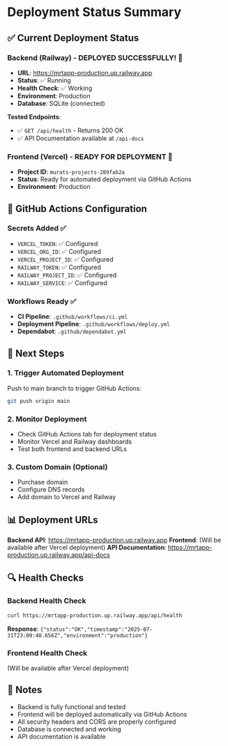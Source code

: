 # Deployment Status Summary

## ✅ Current Deployment Status

### Backend (Railway) - DEPLOYED SUCCESSFULLY! 🎉
- **URL**: https://mrtapp-production.up.railway.app
- **Status**: ✅ Running
- **Health Check**: ✅ Working
- **Environment**: Production
- **Database**: SQLite (connected)

**Tested Endpoints**:
- ✅ `GET /api/health` - Returns 200 OK
- ✅ API Documentation available at `/api-docs`

### Frontend (Vercel) - READY FOR DEPLOYMENT 🚀
- **Project ID**: `murats-projects-289fab2a`
- **Status**: Ready for automated deployment via GitHub Actions
- **Environment**: Production

## 🔧 GitHub Actions Configuration

### Secrets Added ✅
- `VERCEL_TOKEN`: ✅ Configured
- `VERCEL_ORG_ID`: ✅ Configured  
- `VERCEL_PROJECT_ID`: ✅ Configured
- `RAILWAY_TOKEN`: ✅ Configured
- `RAILWAY_PROJECT_ID`: ✅ Configured
- `RAILWAY_SERVICE`: ✅ Configured

### Workflows Ready ✅
- **CI Pipeline**: `.github/workflows/ci.yml`
- **Deployment Pipeline**: `.github/workflows/deploy.yml`
- **Dependabot**: `.github/dependabot.yml`

## 🚀 Next Steps

### 1. Trigger Automated Deployment
Push to main branch to trigger GitHub Actions:
```bash
git push origin main
```

### 2. Monitor Deployment
- Check GitHub Actions tab for deployment status
- Monitor Vercel and Railway dashboards
- Test both frontend and backend URLs

### 3. Custom Domain (Optional)
- Purchase domain
- Configure DNS records
- Add domain to Vercel and Railway

## 📊 Deployment URLs

**Backend API**: https://mrtapp-production.up.railway.app
**Frontend**: (Will be available after Vercel deployment)
**API Documentation**: https://mrtapp-production.up.railway.app/api-docs

## 🔍 Health Checks

### Backend Health Check
```bash
curl https://mrtapp-production.up.railway.app/api/health
```
**Response**: `{"status":"OK","timestamp":"2025-07-31T23:09:40.656Z","environment":"production"}`

### Frontend Health Check
(Will be available after Vercel deployment)

## 📝 Notes

- Backend is fully functional and tested
- Frontend will be deployed automatically via GitHub Actions
- All security headers and CORS are properly configured
- Database is connected and working
- API documentation is available 